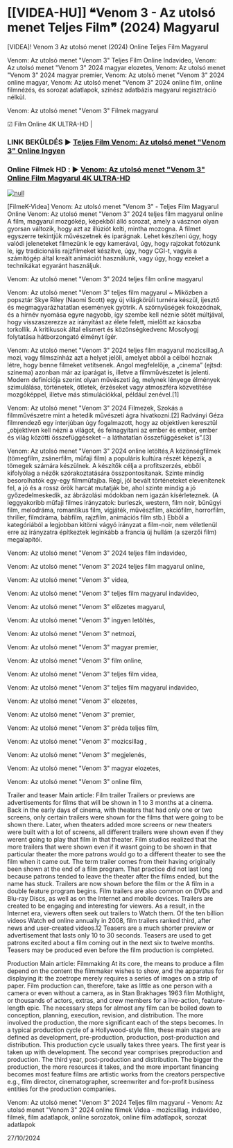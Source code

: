 # [[VIDEA-HU]] ❝Venom 3 - Az utolsó menet Teljes Film❞ (2024) Magyarul




[VIDEA]! Venom 3 Az utolsó menet (2024) Online Teljes Film Magyarul

Venom: Az utolsó menet "Venom 3" Teljes Film Online Indavideo, Venom: Az utolsó menet "Venom 3" 2024 magyar elozetes, Venom: Az utolsó menet "Venom 3" 2024 magyar premier, Venom: Az utolsó menet "Venom 3" 2024 online magyar, Venom: Az utolsó menet "Venom 3" 2024 online film, online filmnézés, és sorozat adatlapok, színész adatbázis magyarul regisztráció nélkül.

Venom: Az utolsó menet "Venom 3" Filmek magyarul

☑ Film Online 4K ULTRA-HD |

### LINK BEKÜLDÉS ▶️ [Teljes Film Venom: Az utolsó menet "Venom 3" Online Ingyen](https://t.co/nODTbvDmFY)

### Online Filmek HD : ▶️ [Venom: Az utolsó menet "Venom 3" Online Film Magyarul 4K ULTRA-HD](https://t.co/nODTbvDmFY)

[![null](https://static.wixstatic.com/media/855a25_043b5abeb4ae4d35ac003198e7fe56ed~mv2.gif)](https://t.co/nODTbvDmFY)

[FilmeK-Videa] Venom: Az utolsó menet "Venom 3" - Teljes Film Magyarul Online
Venom: Az utolsó menet "Venom 3" 2024 teljes film magyarul online A film, magyarul mozgókép, képekből álló sorozat, amely a vásznon olyan gyorsan változik, hogy azt az illúziót kelti, mintha mozogna. A filmet egyszerre tekintjük művészetnek és iparágnak. Lehet készíteni úgy, hogy valódi jeleneteket filmezünk le egy kamerával, úgy, hogy rajzokat fotózunk le, így tradicionális rajzfilmeket készítve, úgy, hogy CGI-t, vagyis a számítógép által kreált animációt használunk, vagy úgy, hogy ezeket a technikákat egyaránt használjuk.

Venom: Az utolsó menet "Venom 3" 2024 teljes film online magyarul

Venom: Az utolsó menet "Venom 3" teljes film magyarul ~ Miközben a popsztár Skye Riley (Naomi Scott) egy új világkörüli turnéra készül, ijesztő és megmagyarázhatatlan események gyötrik. A szörnyűségek fokozódnak, és a hírnév nyomása egyre nagyobb, így szembe kell néznie sötét múltjával, hogy visszaszerezze az irányítást az élete felett, mielőtt az káoszba torkollik. A kritikusok által elismert és közönségkedvenc Mosolyogj folytatása hátborzongató élményt ígér.

Venom: Az utolsó menet "Venom 3" 2024 teljes film magyarul mozicsillag,A mozi, vagy filmszínház azt a helyet jelöli, amelyet abból a célból hoznak létre, hogy benne filmeket vetítsenek. Angol megfelelője, a „cinema” (ejtsd: szinema) azonban már az iparágat is, illetve a filmművészetet is jelenti. Modern definíciója szerint olyan művészeti ág, melynek lényege élmények szimulálása, történetek, ötletek, érzéseket vagy atmoszféra közvetítése mozgóképpel, illetve más stimulációkkal, például zenével.[1]

Venom: Az utolsó menet "Venom 3" 2024 Filmezek, Szokás a filmművészetre mint a hetedik művészeti ágra hivatkozni.[2] Radványi Géza filmrendező egy interjúban úgy fogalmazott, hogy az objektíven keresztül „objektíven kell nézni a világot, és felnagyítani az ember és ember, ember és világ közötti összefüggéseket – a láthatatlan összefüggéseket is”.[3]

Venom: Az utolsó menet "Venom 3" 2024 online letöltés,A közönségfilmek (tömegfilm, zsánerfilm, műfaji film) a populáris kultúra részét képezik, a tömegek számára készülnek. A készítők célja a profitszerzés, ebből kifolyólag a nézők szórakoztatására összpontosítanak. Szinte mindig besorolhatók egy-egy filmműfajba. Régi, jól bevált történeteket elevenítenek fel, a jó és a rossz örök harcát mutatják be, ahol szinte mindig a jó győzedelmeskedik, az ábrázolási módokban nem igazán kísérleteznek. (A leggyakoribb műfaji filmes irányzatok: burleszk, western, film noir, bűnügyi film, melodráma, romantikus film, vígjáték, művészfilm, akciófilm, horrorfilm, thriller, filmdráma, bábfilm, rajzfilm, animációs film stb.) Ebből a kategóriából a legjobban kitörni vágyó irányzat a film-noir, nem véletlenül erre az irányzatra építkeztek leginkább a francia új hullám (a szerzői film) megalapítói.

Venom: Az utolsó menet "Venom 3" 2024 teljes film indavideo,

Venom: Az utolsó menet "Venom 3" 2024 teljes film magyarul online,

Venom: Az utolsó menet "Venom 3" videa,

Venom: Az utolsó menet "Venom 3" teljes film magyarul indavideo,

Venom: Az utolsó menet "Venom 3" előzetes magyarul,

Venom: Az utolsó menet "Venom 3" ingyen letöltés,

Venom: Az utolsó menet "Venom 3" netmozi,

Venom: Az utolsó menet "Venom 3" magyar premier,

Venom: Az utolsó menet "Venom 3" film online,

Venom: Az utolsó menet "Venom 3" teljes film videa,

Venom: Az utolsó menet "Venom 3" teljes film magyarul indavideo,

Venom: Az utolsó menet "Venom 3" elozetes,

Venom: Az utolsó menet "Venom 3" premier,

Venom: Az utolsó menet "Venom 3" préda teljes film,

Venom: Az utolsó menet "Venom 3" mozicsillag ,

Venom: Az utolsó menet "Venom 3" megjelenés,

Venom: Az utolsó menet "Venom 3" magyar elozetes,

Venom: Az utolsó menet "Venom 3" online film,

Trailer and teaser Main article: Film trailer Trailers or previews are advertisements for films that will be shown in 1 to 3 months at a cinema. Back in the early days of cinema, with theaters that had only one or two screens, only certain trailers were shown for the films that were going to be shown there. Later, when theaters added more screens or new theaters were built with a lot of screens, all different trailers were shown even if they werent going to play that film in that theater. Film studios realized that the more trailers that were shown even if it wasnt going to be shown in that particular theater the more patrons would go to a different theater to see the film when it came out. The term trailer comes from their having originally been shown at the end of a film program. That practice did not last long because patrons tended to leave the theater after the films ended, but the name has stuck. Trailers are now shown before the film or the A film in a double feature program begins. Film trailers are also common on DVDs and Blu-ray Discs, as well as on the Internet and mobile devices. Trailers are created to be engaging and interesting for viewers. As a result, in the Internet era, viewers often seek out trailers to Watch them. Of the ten billion videos Watch ed online annually in 2008, film trailers ranked third, after news and user-created videos.12 Teasers are a much shorter preview or advertisement that lasts only 10 to 30 seconds. Teasers are used to get patrons excited about a film coming out in the next six to twelve months. Teasers may be produced even before the film production is completed.

Production Main article: Filmmaking At its core, the means to produce a film depend on the content the filmmaker wishes to show, and the apparatus for displaying it: the zoetrope merely requires a series of images on a strip of paper. Film production can, therefore, take as little as one person with a camera or even without a camera, as in Stan Brakhages 1963 film Mothlight, or thousands of actors, extras, and crew members for a live-action, feature-length epic. The necessary steps for almost any film can be boiled down to conception, planning, execution, revision, and distribution. The more involved the production, the more significant each of the steps becomes. In a typical production cycle of a Hollywood-style film, these main stages are defined as development, pre-production, production, post-production and distribution. This production cycle usually takes three years. The first year is taken up with development. The second year comprises preproduction and production. The third year, post-production and distribution. The bigger the production, the more resources it takes, and the more important financing becomes most feature films are artistic works from the creators perspective e.g., film director, cinematographer, screenwriter and for-profit business entities for the production companies.

Venom: Az utolsó menet "Venom 3" 2024 Teljes film magyarul - Venom: Az utolsó menet "Venom 3" 2024 online filmek Videa - mozicsillag, indavideo, filmek, film adatlapok, online sorozatok, online film adatlapok, sorozat adatlapok

27/10/2024

